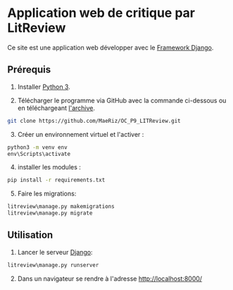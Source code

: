 # Application web de critique par LitReview

Ce site est une application web développer avec le [Framework Django](https://www.djangoproject.com/).

## Prérequis

1. Installer [Python 3](https://www.python.org/downloads/).

2. Télécharger le programme via GitHub avec la commande ci-dessous ou en téléchargeant [l'archive](https://github.com/MaeRiz/OC_P9_LITReview/archive/refs/heads/master.zip).
```bash
git clone https://github.com/MaeRiz/OC_P9_LITReview.git
```

3. Créer un environnement virtuel et l'activer :
```cmd
python3 -m venv env
env\Scripts\activate
```

4. installer les modules :
```cmd
pip install -r requirements.txt
```

5. Faire les migrations:
```cmd
litreview\manage.py makemigrations
litreview\manage.py migrate
```
## Utilisation
1. Lancer le serveur [Django](https://www.djangoproject.com/):
```cmd
litreview\manage.py runserver
```
2. Dans un navigateur se rendre à l'adresse [http://localhost:8000/](http://localhost:8000/)